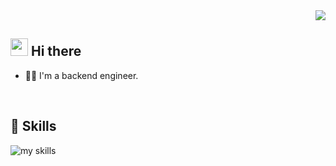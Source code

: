 
<div align="right">
  <img src="https://komarev.com/ghpvc/?username=Tackeyyyyyyyy" />
</div>


## <img src="https://media.giphy.com/media/hvRJCLFzcasrR4ia7z/giphy.gif" width="28"> Hi there

- 🧑‍💻 I'm a backend engineer.
<br>


## 🌱 Skills
<img alt="my skills" src="https://skillicons.dev/icons?theme=dark&perline=7&i=html,js,ts,vue,next,ruby,php,go,docker,aws,gcp" />
<br>
